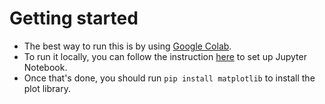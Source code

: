 # Getting started

- The best way to run this is by using [Google Colab](https://colab.google/).
- To run it locally, you can follow the instruction [here](https://jupyter.org/install) to set up Jupyter Notebook.
- Once that's done, you should run `pip install matplotlib` to install the plot library.

